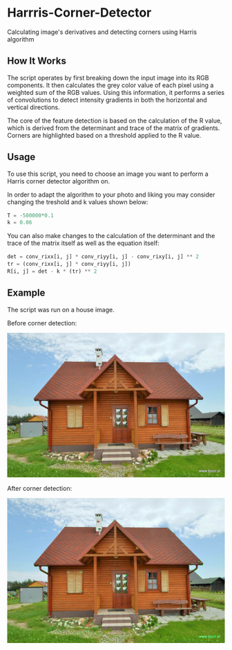 # Harrris-Corner-Detector
Calculating image's derivatives and detecting corners using Harris algorithm

## How It Works
The script operates by first breaking down the input image into its RGB components. It then calculates the grey color value of each pixel using a weighted sum of the RGB values. Using this information, it performs a series of convolutions to detect intensity gradients in both the horizontal and vertical directions.

The core of the feature detection is based on the calculation of the R value, which is derived from the determinant and trace of the matrix of gradients. Corners are highlighted based on a threshold applied to the R value.

## Usage

To use this script, you need to choose an image you want to perform a Harris corner detector algorithm on.

In order to adapt the algorithm to your photo and liking you may consider changing the treshold and k values shown below:

```python
T = -500000*0.1
k = 0.06
```

You can also make changes to the calculation of the determinant and the trace of the matrix itself as well as the equation itself:

```python
det = conv_rixx[i, j] * conv_riyy[i, j] - conv_rixy[i, j] ** 2
tr = (conv_rixx[i, j] * conv_riyy[i, j])
R[i, j] = det - k * (tr) ** 2
```
## Example
The script was run on a house image.

Before corner detection:

![New York](house.jpg)

After corner detection:

![New York](output.png)







